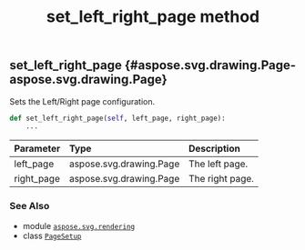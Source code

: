 ﻿---
title: set_left_right_page method
second_title: Aspose.SVG for Python via .NET API References
description: 
type: docs
weight: 20
url: /python-net/aspose.svg.rendering/pagesetup/set_left_right_page/
is_root: false
---

## set_left_right_page {#aspose.svg.drawing.Page-aspose.svg.drawing.Page}

Sets the Left/Right page configuration.



```python
def set_left_right_page(self, left_page, right_page):
    ...
```


| Parameter | Type | Description |
| :- | :- | :- |
| left_page | aspose.svg.drawing.Page | The left page. |
| right_page | aspose.svg.drawing.Page | The right page. |



### See Also
* module [`aspose.svg.rendering`](../../)
* class [`PageSetup`](/svg/python-net/aspose.svg.rendering/pagesetup)
